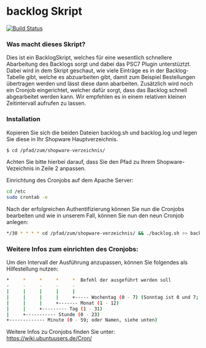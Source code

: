 # backlog Skript


[![Build Status](https://travis-ci.org/joemccann/dillinger.svg?branch=master)](https://travis-ci.org/joemccann/dillinger)

### Was macht dieses Skript?
Dies ist ein BacklogSkript, welches für eine wesentlich schnellere Abarbeitung des Backlogs sorgt und dabei das PSC7 Plugin unterstüztzt. Dabei wird in dem Skript geschaut, wie viele Einträge es in der Backlog-Tabelle gibt, welche es abzuarbeiten gibt, damit zum Beispiel Bestellungen übertragen werden und lässt diese dann abarbeiten.
Zusätzlich wird noch ein Cronjob eingerichtet, welcher dafür sorgt, dass das Backlog schnell abgearbeitet werden kann. Wir empfehlen es in einem relativen kleinen Zeitintervall aufrufen zu lassen.

### Installation

Kopieren Sie sich die beiden Dateien backlog.sh und backlog.log und legen Sie diese in Ihr Shopware Hauptverzeichnis.
```sh
$ cd /pfad/zum/shopware-verzeichnis/
```
Achten Sie bitte hierbei darauf, dass Sie den Pfad zu Ihrem Shopware-Vezeichnis in Zeile 2 anpassen.

Einrichtung des Cronjobs auf dem Apache Server:

```sh
cd /etc
sudo crontab -e
```

Nach der erfolgreichen Authentifizierung können Sie nun die Cronjobs bearbeiten und wie in unserem Fall, können Sie nun den neun Cronjob anlegen:

```sh
*/30 * * * * cd /pfad/zum/shopware-verzeichnis/ && ./backlog.sh >> backlog.log
```

### Weitere Infos zum einrichten des Cronjobs:

Um den Intervall der Ausführung anzupassen, können Sie folgendes als Hilfestellung nutzen:
```sh
*     *     *     *     *  Befehl der ausgeführt werden soll
-     -     -     -     -
|     |     |     |     |
|     |     |     |     +----- Wochentag (0 - 7) (Sonntag ist 0 und 7; oder Namen, siehe unten)
|     |     |     +------- Monat (1 - 12)
|     |     +--------- Tag (1 - 31)
|     +----------- Stunde (0 - 23)
+------------- Minute (0 - 59; oder Namen, siehe unten)

```
Weitere Infos zu Cronjobs finden Sie unter: https://wiki.ubuntuusers.de/Cron/ 


